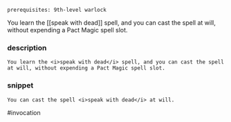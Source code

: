 `prerequisites: 9th-level warlock`

You learn the [[speak with dead]] spell, and you can cast the spell at will, without expending a Pact Magic spell slot.
### description
```
You learn the <i>speak with dead</i> spell, and you can cast the spell at will, without expending a Pact Magic spell slot.
```

### snippet
```
You can cast the spell <i>speak with dead</i> at will.
```

#invocation
